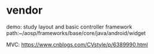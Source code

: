 # vendor
demo:
study layout and basic controller
framework path:~/aosp/frameworks/base/core/java/android/widget

MVC:
https://www.cnblogs.com/CVstyle/p/6389990.html